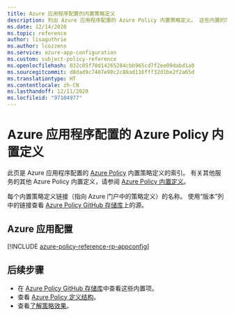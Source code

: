 ```yaml
---
title: Azure 应用程序配置的内置策略定义
description: 列出 Azure 应用程序配置的 Azure Policy 内置策略定义。 这些内置的策略定义提供了管理 Azure 资源的常用方法。
ms.date: 12/14/2020
ms.topic: reference
author: lisaguthrie
ms.author: lcozzens
ms.service: azure-app-configuration
ms.custom: subject-policy-reference
ms.openlocfilehash: 032c05f70d14265284cbb965cd7f2ee09dabd1a0
ms.sourcegitcommit: d8dad9c7487e90c2c88ad116fff32d1be2f2a65d
ms.translationtype: HT
ms.contentlocale: zh-CN
ms.lasthandoff: 12/11/2020
ms.locfileid: "97104977"
---
```

# <a name="azure-policy-built-in-definitions-for-azure-app-configuration"></a>Azure 应用程序配置的 Azure Policy 内置定义

此页是 Azure 应用程序配置的 [Azure Policy](../governance/policy/overview.md) 内置策略定义的索引。 有关其他服务的其他 Azure Policy 内置定义，请参阅 [Azure Policy 内置定义](../governance/policy/samples/built-in-policies.md)。

每个内置策略定义链接（指向 Azure 门户中的策略定义）的名称。 使用“版本”列中的链接查看 [Azure Policy GitHub 存储库](https://github.com/Azure/azure-policy)上的源。

## <a name="azure-app-configuration"></a>Azure 应用配置

[!INCLUDE [azure-policy-reference-rp-appconfig](../../includes/policy/reference/byrp/microsoft.appconfiguration.md)]

## <a name="next-steps"></a>后续步骤

- 在 [Azure Policy GitHub 存储库](https://github.com/Azure/azure-policy)中查看这些内置项。
- 查看 [Azure Policy 定义结构](../governance/policy/concepts/definition-structure.md)。
- 查看[了解策略效果](../governance/policy/concepts/effects.md)。
